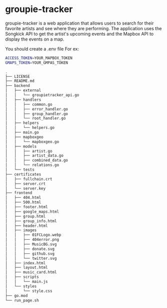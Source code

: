 # groupie-tracker

groupie-tracker is a web application that allows users to search for their favorite artists and see where they are performing. The application uses the Songkick API to get the artist's upcoming events and the Mapbox API to display the events on a map.

You should create a .env file
For ex:

```bash
ACCESS_TOKEN=YOUR_MAPBOX_TOKEN
GMAPS_TOKEN=YOUR_GMPAS_TOKEN
```

```bash
.
├── LICENSE
├── README.md
├── backend
│   ├── external
│   │   └── groupietracker_api.go
│   ├── handlers
│   │   ├── common.go
│   │   ├── error_handler.go
│   │   ├── group_handler.go
│   │   └── root_handler.go
│   ├── helpers
│   │   └── helpers.go
│   ├── main.go
│   ├── mapboxgeo
│   │   └── mapboxgeo.go
│   ├── models
│   │   ├── artist.go
│   │   ├── artist_data.go
│   │   ├── combined_data.go
│   │   └── relations.go
│   └── tests
├── certificates
│   ├── fullchain.crt
│   ├── server.crt
│   └── server.key
├── frontend
│   ├── 404.html
│   ├── 500.html
│   ├── footer.html
│   ├── google_maps.html
│   ├── group.html
│   ├── group_info.html
│   ├── header.html
│   ├── images
│   │   ├── 01FCLogo.webp
│   │   ├── 404error.png
│   │   ├── MusicBG.svg
│   │   ├── donate.svg
│   │   ├── github.svg
│   │   └── twitter.svg
│   ├── index.html
│   ├── layout.html
│   ├── music_card.html
│   ├── scripts
│   │   └── main.js
│   └── styles
│       └── style.css
├── go.mod
└── run_page.sh

```
